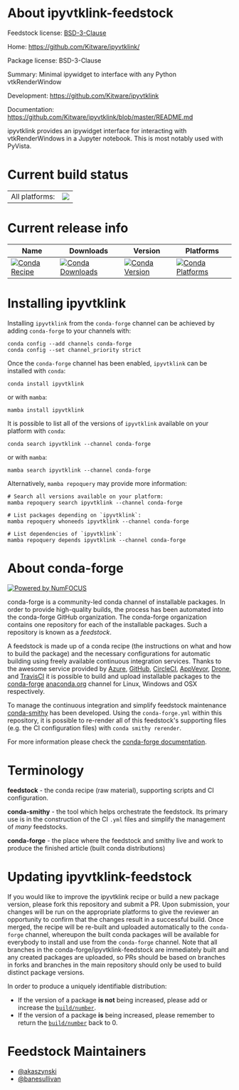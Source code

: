 About ipyvtklink-feedstock
==========================

Feedstock license: [BSD-3-Clause](https://github.com/conda-forge/ipyvtklink-feedstock/blob/main/LICENSE.txt)

Home: https://github.com/Kitware/ipyvtklink/

Package license: BSD-3-Clause

Summary: Minimal ipywidget to interface with any Python vtkRenderWindow

Development: https://github.com/Kitware/ipyvtklink

Documentation: https://github.com/Kitware/ipyvtklink/blob/master/README.md

ipyvtklink provides an ipywidget interface for interacting with vtkRenderWindows in a Jupyter notebook. This is most notably used with PyVista.


Current build status
====================


<table><tr><td>All platforms:</td>
    <td>
      <a href="https://dev.azure.com/conda-forge/feedstock-builds/_build/latest?definitionId=12437&branchName=main">
        <img src="https://dev.azure.com/conda-forge/feedstock-builds/_apis/build/status/ipyvtklink-feedstock?branchName=main">
      </a>
    </td>
  </tr>
</table>

Current release info
====================

| Name | Downloads | Version | Platforms |
| --- | --- | --- | --- |
| [![Conda Recipe](https://img.shields.io/badge/recipe-ipyvtklink-green.svg)](https://anaconda.org/conda-forge/ipyvtklink) | [![Conda Downloads](https://img.shields.io/conda/dn/conda-forge/ipyvtklink.svg)](https://anaconda.org/conda-forge/ipyvtklink) | [![Conda Version](https://img.shields.io/conda/vn/conda-forge/ipyvtklink.svg)](https://anaconda.org/conda-forge/ipyvtklink) | [![Conda Platforms](https://img.shields.io/conda/pn/conda-forge/ipyvtklink.svg)](https://anaconda.org/conda-forge/ipyvtklink) |

Installing ipyvtklink
=====================

Installing `ipyvtklink` from the `conda-forge` channel can be achieved by adding `conda-forge` to your channels with:

```
conda config --add channels conda-forge
conda config --set channel_priority strict
```

Once the `conda-forge` channel has been enabled, `ipyvtklink` can be installed with `conda`:

```
conda install ipyvtklink
```

or with `mamba`:

```
mamba install ipyvtklink
```

It is possible to list all of the versions of `ipyvtklink` available on your platform with `conda`:

```
conda search ipyvtklink --channel conda-forge
```

or with `mamba`:

```
mamba search ipyvtklink --channel conda-forge
```

Alternatively, `mamba repoquery` may provide more information:

```
# Search all versions available on your platform:
mamba repoquery search ipyvtklink --channel conda-forge

# List packages depending on `ipyvtklink`:
mamba repoquery whoneeds ipyvtklink --channel conda-forge

# List dependencies of `ipyvtklink`:
mamba repoquery depends ipyvtklink --channel conda-forge
```


About conda-forge
=================

[![Powered by
NumFOCUS](https://img.shields.io/badge/powered%20by-NumFOCUS-orange.svg?style=flat&colorA=E1523D&colorB=007D8A)](https://numfocus.org)

conda-forge is a community-led conda channel of installable packages.
In order to provide high-quality builds, the process has been automated into the
conda-forge GitHub organization. The conda-forge organization contains one repository
for each of the installable packages. Such a repository is known as a *feedstock*.

A feedstock is made up of a conda recipe (the instructions on what and how to build
the package) and the necessary configurations for automatic building using freely
available continuous integration services. Thanks to the awesome service provided by
[Azure](https://azure.microsoft.com/en-us/services/devops/), [GitHub](https://github.com/),
[CircleCI](https://circleci.com/), [AppVeyor](https://www.appveyor.com/),
[Drone](https://cloud.drone.io/welcome), and [TravisCI](https://travis-ci.com/)
it is possible to build and upload installable packages to the
[conda-forge](https://anaconda.org/conda-forge) [anaconda.org](https://anaconda.org/)
channel for Linux, Windows and OSX respectively.

To manage the continuous integration and simplify feedstock maintenance
[conda-smithy](https://github.com/conda-forge/conda-smithy) has been developed.
Using the ``conda-forge.yml`` within this repository, it is possible to re-render all of
this feedstock's supporting files (e.g. the CI configuration files) with ``conda smithy rerender``.

For more information please check the [conda-forge documentation](https://conda-forge.org/docs/).

Terminology
===========

**feedstock** - the conda recipe (raw material), supporting scripts and CI configuration.

**conda-smithy** - the tool which helps orchestrate the feedstock.
                   Its primary use is in the construction of the CI ``.yml`` files
                   and simplify the management of *many* feedstocks.

**conda-forge** - the place where the feedstock and smithy live and work to
                  produce the finished article (built conda distributions)


Updating ipyvtklink-feedstock
=============================

If you would like to improve the ipyvtklink recipe or build a new
package version, please fork this repository and submit a PR. Upon submission,
your changes will be run on the appropriate platforms to give the reviewer an
opportunity to confirm that the changes result in a successful build. Once
merged, the recipe will be re-built and uploaded automatically to the
`conda-forge` channel, whereupon the built conda packages will be available for
everybody to install and use from the `conda-forge` channel.
Note that all branches in the conda-forge/ipyvtklink-feedstock are
immediately built and any created packages are uploaded, so PRs should be based
on branches in forks and branches in the main repository should only be used to
build distinct package versions.

In order to produce a uniquely identifiable distribution:
 * If the version of a package **is not** being increased, please add or increase
   the [``build/number``](https://docs.conda.io/projects/conda-build/en/latest/resources/define-metadata.html#build-number-and-string).
 * If the version of a package **is** being increased, please remember to return
   the [``build/number``](https://docs.conda.io/projects/conda-build/en/latest/resources/define-metadata.html#build-number-and-string)
   back to 0.

Feedstock Maintainers
=====================

* [@akaszynski](https://github.com/akaszynski/)
* [@banesullivan](https://github.com/banesullivan/)


